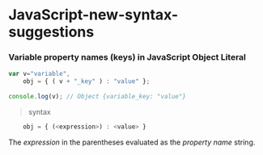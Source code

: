 JavaScript-new-syntax-suggestions
=================================

### Variable property names (keys) in JavaScript Object Literal 

````js
var v="variable",
    obj = { ( v + "_key" ) : "value" };
    
console.log(v); // Object {variable_key: "value"}
````

> syntax 
````js
    obj = { (<expression>) : <value> }
````

The *expression* in the parentheses evaluated as the *property name* string.
